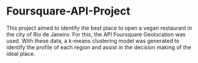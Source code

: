 # Foursquare-API-Project

This project aimed to identify the best place to open a vegan restaurant in the city of Rio de Janeiro. For this, the API Foursquare Geolocation was used. With these data, a k-means clustering model was generated to identify the profile of each region and assist in the decision making of the ideal place.

